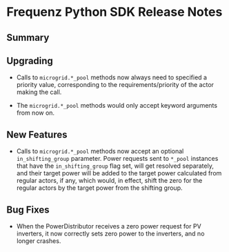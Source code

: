 # Frequenz Python SDK Release Notes

## Summary

<!-- Here goes a general summary of what this release is about -->

## Upgrading

- Calls to `microgrid.*_pool` methods now always need to specified a priority value, corresponding to the requirements/priority of the actor making the call.

- The `microgrid.*_pool` methods would only accept keyword arguments from now on.

## New Features

- Calls to `microgrid.*_pool` methods now accept an optional `in_shifting_group` parameter.  Power requests sent to `*_pool` instances that have the `in_shifting_group` flag set, will get resolved separately, and their target power will be added to the target power calculated from regular actors, if any, which would, in effect, shift the zero for the regular actors by the target power from the shifting group.

## Bug Fixes

- When the PowerDistributor receives a zero power request for PV inverters, it now correctly sets zero power to the inverters, and no longer crashes.
